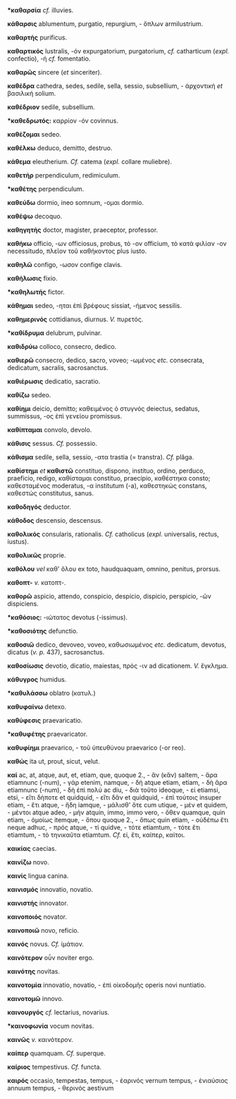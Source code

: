 **\*καθαρσία** *cf.* illuvies.

**κάθαρσις** ablumentum, purgatio, repurgium, - ὅπλων armilustrium.

**καθαρτής** purificus.

**καθαρτικός** lustralis, -όν expurgatorium, purgatorium, *cf.*
catharticum (*expl.* confectio), -ή *cf.* fomentatio.

**καθαρῶς** sincere (*et* sinceriter).

**καθέδρα** cathedra, sedes, sedile, sella, sessio, subsellium, -
ἀρχοντική *et* βασιλική solium.

**καθέδριον** sedile, subsellium.

**\*καθεδρωτός:** καρρίον -όν covinnus.

**καθέζομαι** sedeo.

**καθέλκω** deduco, demitto, destruo.

**κάθεμα** eleutherium. *Cf.* catema (*expl.* collare muliebre).

**καθετήρ** perpendiculum, redimiculum.

**\*καθέτης** perpendiculum.

**καθεύδω** dormio, ineo somnum, -ομαι dormio.

**καθέψω** decoquo.

**καθηγητής** doctor, magister, praeceptor, professor.

**καθήκω** officio, -ων officiosus, probus, τὸ -ον officium, τὸ κατὰ
φιλίαν -ον necessitudo, πλεῖον τοῦ καθήκοντος plus iusto.

**καθηλῶ** configo, -ωσον confige clavis.

**καθήλωσις** fixio.

**\*καθηλωτής** fictor.

**κάθημαι** sedeo, -ηται ἐπὶ βρέφους sissiat, -ήμενος sessilis.

**καθημερινός** cottidianus, diurnus. *V.* πυρετός.

**\*καθίδρυμα** delubrum, pulvinar.

**καθιδρύω** colloco, consecro, dedico.

**καθιερῶ** consecro, dedico, sacro, voveo; -ωμένος *etc.* consecrata,
dedicatum, sacralis, sacrosanctus.

**καθιέρωσις** dedicatio, sacratio.

**καθίζω** sedeo.

**καθίημι** deicio, demitto; καθειμένος ὁ στυγνός deiectus, sedatus,
summissus, -ος ἐπὶ γενείου promissus.

**καθίπταμαι** convolo, devolo.

**κάθισις** sessus. *Cf.* possessio.

**κάθισμα** sedile, sella, sessio, -ατα trastia (= transtra). *Cf.*
plăga.

**καθίστημι** *et* **καθιστῶ** constituo, dispono, instituo, ordino,
perduco, praeficio, redigo, καθίσταμαι constituo, praecipio, καθέστηκα
consto; καθεσταμένος moderatus, -α institutum (-a), καθεστηκώς constans,
καθεστώς constitutus, sanus.

**καθοδηγός** deductor.

**κάθοδος** descensio, descensus.

**καθολικός** consularis, rationalis. *Cf.* catholicus (*expl.*
universalis, rectus, iustus).

**καθολικῶς** proprie.

**καθόλου** *vel* καθ' ὅλου ex toto, haudquaquam, omnino, penitus,
prorsus.

**καθοπτ-** *v.* κατοπτ-.

**καθορῶ** aspicio, attendo, conspicio, despicio, dispicio, perspicio,
-ῶν dispiciens.

**\*καθόσιος:** -ιώτατος devotus (-issimus).

**\*καθοσιότης** defunctio.

**καθοσιῶ** dedico, devoveo, voveo, καθωσιωμένος *etc.* dedicatum,
devotus, dicatus (*v. p.* 437), sacrosanctus.

**καθοσίωσις** devotio, dicatio, maiestas, πρὸς -ιν ad dicationem. *V.*
ἔγκλημα.

**κάθυγρος** humidus.

**\*καθυλάσσω** oblatro (κατυλ.)

**καθυφαίνω** detexo.

**καθύφεσις** praevaricatio.

**\*καθυφέτης** praevaricator.

**καθυφίημι** praevarico, - τοῦ ὑπευθύνου praevarico (-or reo).

**καθώς** ita ut, prout, sicut, velut.

**καί** ac, at, atque, aut, et, etiam, que, quoque 2., - ἄν (κἄν)
saltem, - ἄρα etiamnunc (-num), - γάρ etenim, namque, - δή atque etiam,
etiam, - δὴ ἄρα etiamnunc (-num), - δὴ ἐπὶ πολύ ac diu, - διὰ τοῦτο
ideoque, - εἰ etiamsi, etsi, - εἴτι δήποτε et quidquid, - εἴτι δἄν et
quidquid, - ἐπὶ τούτοις insuper etiam, - ἔτι atque, - ἤδη iamque, -
μάλισθ' ὅτε cum utique, - μέν et quidem, - μέντοι atque adeo, - μήν
atquin, immo, immo vero, - ὅθεν quamque, quin etiam, - ὁμοίως itemque, -
ὅπου quoque 2., - ὅπως quin etiam, - οὐδέπω ἔτι neque adhuc, - πρός
atque, - τί quidve, - τότε etiamtum, - τότε ἔτι etiamtum, - τὸ τηνικαῦτα
etiamtum. *Cf.* εἰ, ἔτι, καίπερ, καίτοι.

**καικίας** caecias.

**καινίζω** novo.

**καινίς** lingua canina.

**καινισμός** innovatio, novatio.

**καινιστής** innovator.

**καινοποιός** novator.

**καινοποιῶ** novo, reficio.

**καινός** novus. *Cf.* ἱμάτιον.

**καινότερον** οὗν noviter ergo.

**καινότης** novitas.

**καινοτομία** innovatio, novatio, - ἐπὶ οἰκοδομῆς operis novi
nuntiatio.

**καινοτομῶ** innovo.

**καινουργός** *cf.* lectarius, novarius.

**\*καινοφωνία** vocum novitas.

**καινῶς** *v.* καινότερον.

**καίπερ** quamquam. *Cf.* superque.

**καίριος** tempestivus. *Cf.* functa.

**καιρός** occasio, tempestas, tempus, - ἐαρινός vernum tempus, -
ἐνιαύσιος annuum tempus, - θερινός aestivum
